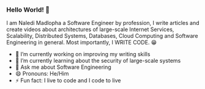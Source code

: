 ### Hello World! 👋

I am Naledi Madlopha a Software Engineer by profession, I write articles and create videos about architectures of large-scale Internet Services, Scalability, Distributed Systems, Databases, Cloud Computing and Software Engineering in general. Most importantly, I WRITE CODE. 😁

- 🔭 I’m currently working on improving my writing skills
- 🌱 I’m currently learning about the security of large-scale systems
- 💬 Ask me about Software Engineering 
- 😄 Pronouns: He/Him
- ⚡ Fun fact: I live to code and I code to live

<!--
**NalediMadlopha/NalediMadlopha** is a ✨ _special_ ✨ repository because its `README.md` (this file) appears on your GitHub profile.

Here are some ideas to get you started:

- 🔭 I’m currently working on ...
- 🌱 I’m currently learning ...
- 👯 I’m looking to collaborate on ...
- 🤔 I’m looking for help with ...
- 💬 Ask me about ...
- 📫 How to reach me: ...
- 😄 Pronouns: ...
- ⚡ Fun fact: ...
-->
